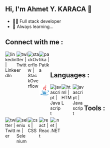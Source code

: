 ## Hi, I'm Ahmet Y. KARACA 👋

- 👨‍💻 Full stack developer
- 🌱 Always learning...

## Connect with me :
[<img target="_blank" align="left" alt="linkedin | LinkedIn" width="36px" src="https://cdn-icons-png.flaticon.com/512/174/174857.png" />][linkedin]
[<img align="left" alt="twitter | Twitter" width="36px" src="https://logodownload.org/wp-content/uploads/2014/09/twitter-logo-.png" />][twitter]
[<img align="left" alt="stackOverflow | StackOverflow" width="36px" src="https://upload.wikimedia.org/wikipedia/commons/thumb/e/ef/Stack_Overflow_icon.svg/512px-Stack_Overflow_icon.svg.png?20190716190036" />][stackOverlow]
[<img align="left" alt="patika | Patika" width="36px" src="https://global-uploads.webflow.com/6097e0eca1e87557da031fef/609859a191abe5d64b17fed3_Patika%20logo.png" />][patika]

<br/>
<br/>

## Languages :
[<img target="_blank" align="left" alt="java | Java" width="36px" src="https://raw.githubusercontent.com/devicons/devicon/master/icons/java/java-original.svg" />][java]
[<img target="_blank" align="left" alt="javascript | Javascript" width="36px" src="https://cdn.worldvectorlogo.com/logos/c--4.svg" />][c#]
[<img target="_blank" align="left" alt="html | HTML" width="36px" src="https://upload.wikimedia.org/wikipedia/commons/6/61/HTML5_logo_and_wordmark.svg" />][html]
[<img target="_blank" align="left" alt="javascript | Javascript" width="36px" src="https://upload.wikimedia.org/wikipedia/commons/6/6a/JavaScript-logo.png" />][javascript]

<br/>
<br/>

 ## Tools :
 [<img align="left" alt="twitter | Twitter" width="36px" src="https://www.vectorlogo.zone/logos/springio/springio-icon.svg" />][spring]
 [<img target="_blank" align="left" alt="selenium | Selenium" width="36px" src="https://avatars0.githubusercontent.com/u/983927?v=3&s=400" />][selenium]
 [<img align="left" alt="css | CSS" width="36px" src="https://upload.wikimedia.org/wikipedia/commons/thumb/6/62/CSS3_logo.svg/1024px-CSS3_logo.svg.png" />][css]
 [<img align="left" alt="react | React" width="36px" src="https://upload.wikimedia.org/wikipedia/commons/a/a7/React-icon.svg" />][react]
 [<img align="left" alt=".net | .NET" width="36px" src="https://upload.wikimedia.org/wikipedia/commons/thumb/7/7d/Microsoft_.NET_logo.svg/2048px-Microsoft_.NET_logo.svg.png" />][.net]

 [linkedin]:  https://www.linkedin.com/in/ahmetykaraca/ 
[hackerRank]: https://www.hackerrank.com/aykaraca 
[coderbyte]: https://coderbyte.com/profile/aykaraca
[leetcode]: https://leetcode.com/ayk6/
[stackOverlow]: https://stackoverflow.com/users/19473554/ahmet-y-karaca
[twitter]: https://twitter.com/ayk993
[patika]: https://app.patika.dev/aykaraca
[java]: https://www.java.com
[javascript]: _
[html]: https://html.com/
[c#]: https://learn.microsoft.com/en-us/dotnet/csharp/
[selenium]: https://www.selenium.dev/
[spring]: https://spring.io/
[.net]: https://learn.microsoft.com/tr-tr/dotnet/welcome
[react]: https://react.dev
[css]: https://react.dev
 

<!--
**ayk6/ayk6** is a ✨ _special_ ✨ repository because its `README.md` (this file) appears on your GitHub profile.

Here are some ideas to get you started:

- 🔭 I’m currently working on ...
- 🌱 I’m currently learning ...
- 👯 I’m looking to collaborate on ...
- 🤔 I’m looking for help with ...
- 💬 Ask me about ...
- 📫 How to reach me: ... 
- 😄 Pronouns: ...
- ⚡ Fun fact: ...

-->
